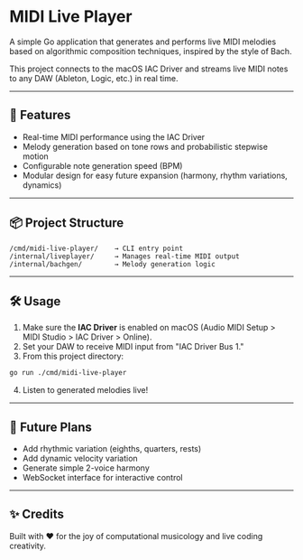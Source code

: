 
# MIDI Live Player

A simple Go application that generates and performs live MIDI melodies based on algorithmic composition techniques, inspired by the style of Bach.

This project connects to the macOS IAC Driver and streams live MIDI notes to any DAW (Ableton, Logic, etc.) in real time.

---

## 🚀 Features

- Real-time MIDI performance using the IAC Driver
- Melody generation based on tone rows and probabilistic stepwise motion
- Configurable note generation speed (BPM)
- Modular design for easy future expansion (harmony, rhythm variations, dynamics)

---

## 📦 Project Structure

```
/cmd/midi-live-player/    → CLI entry point
/internal/liveplayer/     → Manages real-time MIDI output
/internal/bachgen/        → Melody generation logic
```

---

## 🛠️ Usage

1. Make sure the **IAC Driver** is enabled on macOS (Audio MIDI Setup > MIDI Studio > IAC Driver > Online).
2. Set your DAW to receive MIDI input from "IAC Driver Bus 1."
3. From this project directory:

```bash
go run ./cmd/midi-live-player
```

4. Listen to generated melodies live!

---

## 📜 Future Plans

- Add rhythmic variation (eighths, quarters, rests)
- Add dynamic velocity variation
- Generate simple 2-voice harmony
- WebSocket interface for interactive control

---

## ✨ Credits

Built with ❤️ for the joy of computational musicology and live coding creativity.